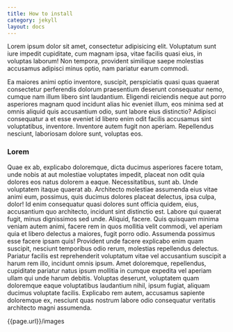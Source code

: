 ```yaml
---
title: How to install
category: jekyll
layout: docs
---
```


Lorem ipsum dolor sit amet, consectetur adipisicing elit. Voluptatum sunt iure impedit cupiditate, cum magnam ipsa, vitae facilis quasi eius, in voluptas laborum! Non tempora, provident similique saepe molestias accusamus adipisci minus optio, nam pariatur earum commodi.

Ea maiores animi optio inventore, suscipit, perspiciatis quasi quas quaerat consectetur perferendis dolorum praesentium deserunt consequatur nemo, cumque nam illum libero sint laudantium. Eligendi reiciendis neque aut porro asperiores magnam quod incidunt alias hic eveniet illum, eos minima sed at omnis aliquid quis accusantium odio, sunt labore eius distinctio? Adipisci consequatur a et esse eveniet id libero enim odit facilis accusamus sint voluptatibus, inventore. Inventore autem fugit non aperiam. Repellendus nesciunt, laboriosam dolore sunt, voluptas eos.

### Lorem

Quae ex ab, explicabo doloremque, dicta ducimus asperiores facere totam, unde nobis at aut molestiae voluptates impedit, placeat non odit quia dolores eos natus dolorem a eaque. Necessitatibus, sunt ab. Unde voluptatem itaque quaerat ab. Architecto molestiae assumenda eius vitae animi eum, possimus, quis ducimus dolores placeat delectus, ipsa culpa, dolor! Id enim consequatur quasi dolores sunt officia quidem, eius, accusantium quo architecto, incidunt sint distinctio est. Labore qui quaerat fugit, minus dignissimos sed unde. Aliquid, facere. Quis quisquam minima veniam autem animi, facere rem in quos mollitia velit commodi, vel aperiam quia et libero delectus a maiores, fugit porro odio. Assumenda possimus esse facere ipsam quis! Provident unde facere explicabo enim quam suscipit, nesciunt temporibus odio rerum, molestias repellendus delectus. Pariatur facilis est reprehenderit voluptatum vitae vel accusantium suscipit a harum rem illo, incidunt omnis ipsum. Amet doloremque, repellendus, cupiditate pariatur natus ipsum mollitia in cumque expedita vel aperiam ullam qui unde harum debitis. Voluptas deserunt, voluptatem quam doloremque eaque voluptatibus laudantium nihil, ipsum fugiat, aliquam ducimus voluptate facilis. Explicabo rem autem, accusamus sapiente doloremque ex, nesciunt quas nostrum labore odio consequatur veritatis architecto magni assumenda.

{{page.url}}/images